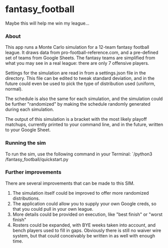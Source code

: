 # fantasy_football
Maybe this will help me win my league...


### About
This app runs a Monte Carlo simulation for a 12-team fantasy football league. It draws data from pro-football-reference.com, and a pre-defined
set of teams from Google Sheets. The fantasy teams are simplified from what you may see in a real league: there are only 7 offensive players.

Settings for the simulation are read in from a settings.json file in the directory. This file can be edited to tweak standard deviation, and in
the future could even be used to pick the type of distribution used (uniform, normal).

The schedule is also the same for each simulation, and the simulation could be further "randomized" by making the schedule randomly generated
during each simulation. 

The output of this simulation is a bracket with the most likely playoff matchups, currently printed to your command line, and in the future, written
to your Google Sheet. 

### Running the sim

To run the sim, use the following command in your Terminal: `<path-to-python>/python3 <path-to-code-directory>/fantasy_football/quickstart.py

### Further improvements

There are several improvements that can be made to this SIM. 

1. The simulation itself could be improved to offer more randomized distributions.
2. The application could allow you to supply your own Google creds, so that you could pull in your own league.
3. More details could be provided on execution, like "best finish" or "worst finish"
4. Rosters could be expanded, with BYE weeks taken into account, and bench players used to fill in gaps. Obviously there is still no waiver wire system, but that could conceivably be written in as well with enough time.